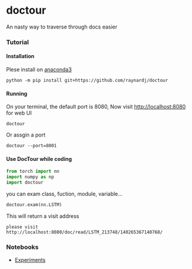 # doctour
An nasty way to traverse through docs easier

### Tutorial

#### Installation
Plese install on [anaconda3](https://www.anaconda.com/distribution/)
```shell
python -m pip install git+https://github.com/raynardj/doctour
```
#### Running
On your terminal, the default port is 8080, Now visit [http://localhost:8080](http://localhost:8080) for web UI
```shell
doctour
```

Or assgin a port 
```shell
doctour --port=8001
```

#### Use DocTour while coding
```python
from torch import nn
import numpy as np
import doctour
```
you can exam class, fuction, module, variable...
```python
doctour.exam(nn.LSTM)
```
This will return a visit address
```
please visit http://localhost:8080/doc/read/LSTM_213748/140265367140768/
```


### Notebooks
* [Experiments](nbs/doc_tour.ipynb)
